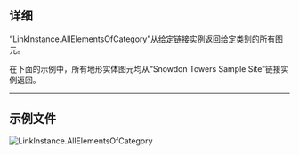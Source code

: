 ## 详细
“LinkInstance.AllElementsOfCategory”从给定链接实例返回给定类别的所有图元。

在下面的示例中，所有地形实体图元均从“Snowdon Towers Sample Site”链接实例返回。
___
## 示例文件

![LinkInstance.AllElementsOfCategory](./Revit.Elements.LinkInstance.AllElementsOfCategory_img.jpg)
